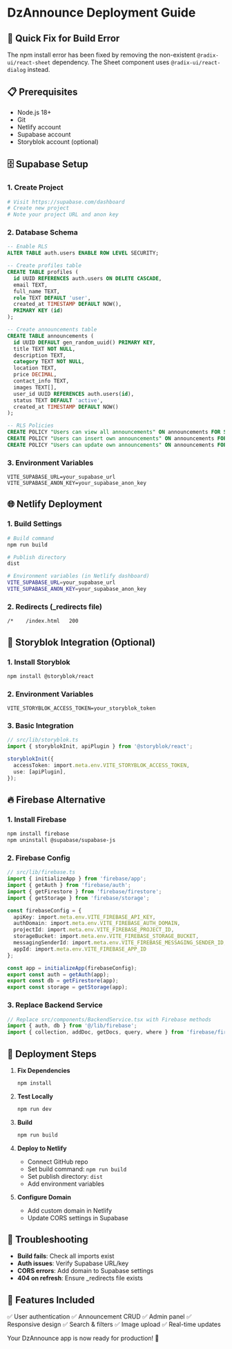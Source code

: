 # DzAnnounce Deployment Guide

## 🚀 Quick Fix for Build Error

The npm install error has been fixed by removing the non-existent `@radix-ui/react-sheet` dependency. The Sheet component uses `@radix-ui/react-dialog` instead.

## 📋 Prerequisites

- Node.js 18+
- Git
- Netlify account
- Supabase account
- Storyblok account (optional)

## 🗄️ Supabase Setup

### 1. Create Project
```bash
# Visit https://supabase.com/dashboard
# Create new project
# Note your project URL and anon key
```

### 2. Database Schema
```sql
-- Enable RLS
ALTER TABLE auth.users ENABLE ROW LEVEL SECURITY;

-- Create profiles table
CREATE TABLE profiles (
  id UUID REFERENCES auth.users ON DELETE CASCADE,
  email TEXT,
  full_name TEXT,
  role TEXT DEFAULT 'user',
  created_at TIMESTAMP DEFAULT NOW(),
  PRIMARY KEY (id)
);

-- Create announcements table
CREATE TABLE announcements (
  id UUID DEFAULT gen_random_uuid() PRIMARY KEY,
  title TEXT NOT NULL,
  description TEXT,
  category TEXT NOT NULL,
  location TEXT,
  price DECIMAL,
  contact_info TEXT,
  images TEXT[],
  user_id UUID REFERENCES auth.users(id),
  status TEXT DEFAULT 'active',
  created_at TIMESTAMP DEFAULT NOW()
);

-- RLS Policies
CREATE POLICY "Users can view all announcements" ON announcements FOR SELECT USING (true);
CREATE POLICY "Users can insert own announcements" ON announcements FOR INSERT WITH CHECK (auth.uid() = user_id);
CREATE POLICY "Users can update own announcements" ON announcements FOR UPDATE USING (auth.uid() = user_id);
```

### 3. Environment Variables
```env
VITE_SUPABASE_URL=your_supabase_url
VITE_SUPABASE_ANON_KEY=your_supabase_anon_key
```

## 🌐 Netlify Deployment

### 1. Build Settings
```bash
# Build command
npm run build

# Publish directory
dist

# Environment variables (in Netlify dashboard)
VITE_SUPABASE_URL=your_supabase_url
VITE_SUPABASE_ANON_KEY=your_supabase_anon_key
```

### 2. Redirects (_redirects file)
```
/*    /index.html   200
```

## 📝 Storyblok Integration (Optional)

### 1. Install Storyblok
```bash
npm install @storyblok/react
```

### 2. Environment Variables
```env
VITE_STORYBLOK_ACCESS_TOKEN=your_storyblok_token
```

### 3. Basic Integration
```typescript
// src/lib/storyblok.ts
import { storyblokInit, apiPlugin } from '@storyblok/react';

storyblokInit({
  accessToken: import.meta.env.VITE_STORYBLOK_ACCESS_TOKEN,
  use: [apiPlugin],
});
```

## 🔥 Firebase Alternative

### 1. Install Firebase
```bash
npm install firebase
npm uninstall @supabase/supabase-js
```

### 2. Firebase Config
```typescript
// src/lib/firebase.ts
import { initializeApp } from 'firebase/app';
import { getAuth } from 'firebase/auth';
import { getFirestore } from 'firebase/firestore';
import { getStorage } from 'firebase/storage';

const firebaseConfig = {
  apiKey: import.meta.env.VITE_FIREBASE_API_KEY,
  authDomain: import.meta.env.VITE_FIREBASE_AUTH_DOMAIN,
  projectId: import.meta.env.VITE_FIREBASE_PROJECT_ID,
  storageBucket: import.meta.env.VITE_FIREBASE_STORAGE_BUCKET,
  messagingSenderId: import.meta.env.VITE_FIREBASE_MESSAGING_SENDER_ID,
  appId: import.meta.env.VITE_FIREBASE_APP_ID
};

const app = initializeApp(firebaseConfig);
export const auth = getAuth(app);
export const db = getFirestore(app);
export const storage = getStorage(app);
```

### 3. Replace Backend Service
```typescript
// Replace src/components/BackendService.tsx with Firebase methods
import { auth, db } from '@/lib/firebase';
import { collection, addDoc, getDocs, query, where } from 'firebase/firestore';
```

## 🚀 Deployment Steps

1. **Fix Dependencies**
   ```bash
   npm install
   ```

2. **Test Locally**
   ```bash
   npm run dev
   ```

3. **Build**
   ```bash
   npm run build
   ```

4. **Deploy to Netlify**
   - Connect GitHub repo
   - Set build command: `npm run build`
   - Set publish directory: `dist`
   - Add environment variables

5. **Configure Domain**
   - Add custom domain in Netlify
   - Update CORS settings in Supabase

## 🔧 Troubleshooting

- **Build fails**: Check all imports exist
- **Auth issues**: Verify Supabase URL/key
- **CORS errors**: Add domain to Supabase settings
- **404 on refresh**: Ensure _redirects file exists

## 📱 Features Included

✅ User authentication
✅ Announcement CRUD
✅ Admin panel
✅ Responsive design
✅ Search & filters
✅ Image upload
✅ Real-time updates

Your DzAnnounce app is now ready for production! 🎉